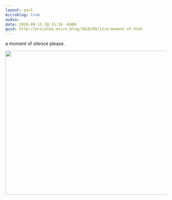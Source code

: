 ```yaml
---
layout: post
microblog: true
audio: 
date: 2018-09-11 20:15:10 -0400
guid: http://ericalba.micro.blog/2018/09/12/a-moment-of.html
---
```

a moment of silence please.

<img src="http://micro.ericalba.com/uploads/2018/2f4aee114b.jpg" width="600" height="450" />
